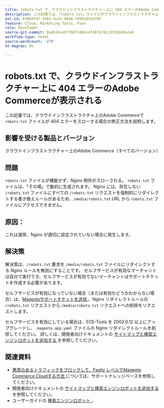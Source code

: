 ```yaml
---
title: robots.txt で、クラウドインフラストラクチャー上に 404 エラーのAdobe Commerceが表示される
description: この記事では、「robots.txt」ファイルがクラウドインフラストラクチャ上のAdobe Commerceで 404 エラーをスローする場合の修正方法を説明します。
exl-id: 6f0b9f47-1901-4c43-88d8-fd992015d70f
feature: Cloud, Marketing Tools, Paas
role: Developer
source-git-commit: 0ad52eceb776b71604c4f467a70c13191bb9a1eb
workflow-type: tm+mt
source-wordcount: '270'
ht-degree: 0%

---
```


# robots.txt で、クラウドインフラストラクチャー上に 404 エラーのAdobe Commerceが表示される

この記事では、クラウドインフラストラクチャ上のAdobe Commerceで `robots.txt` ファイルが 404 エラーをスローする場合の修正方法を説明します。

## 影響を受ける製品とバージョン

クラウドインフラストラクチャー上のAdobe Commerce（すべてのバージョン）

## 問題

`robots.txt` ファイルが機能せず、Nginx 例外がスローされる。 `robots.txt` ファイルは、「その場」で動的に生成されます。 Nginx には、存在しない `/robots.txt` ファイルにすべての `/robots.txt` リクエストを強制的にリダイレクトする書き換えルールがあるため、`/media/robots.txt` URL から `robots.txt` ファイルにアクセスできません。

## 原因：

これは通常、Nginx が適切に設定されていない場合に発生します。

## 解決策

解決策は、`/robots.txt` 要求を `/media/robots.txt` ファイルにリダイレクトする Nginx ルールを無効にすることです。 セルフサービスが有効なマーチャントは自分で実行でき、セルフサービスが有効でないマーチャントはサポートチケットを作成する必要があります。

セルフサービスが有効になっていない場合（または有効かどうかわからない場合）は、[Magentoサポートチケットを送信 ](/help/help-center-guide/help-center/magento-help-center-user-guide.md#submit-ticket)、Nginx リダイレクトルールの `/robots.txt` リクエストから `/media/robots.txt` リクエストへの削除をリクエストします。

セルフサービスを有効にしている場合は、ECE-Tools を 2002.0.12 以上にアップグレードし、`.magento.app.yaml` ファイルの Nginx リダイレクトルールを削除してください。 詳しくは、開発者向けドキュメントの [ サイトマップと検索エンジンロボットを追加する ](https://experienceleague.adobe.com/docs/commerce-cloud-service/user-guide/configure-store/robots-sitemap.html) を参照してください。

## 関連資料

* [ 悪意のあるトラフィックをブロックして、Fastly レベルでMagento Commerce Cloudする方法 ](/help/how-to/general/block-malicious-traffic-for-magento-commerce-on-fastly-level.md) については、サポートナレッジベースを参照してください。
* 開発者向けドキュメントの [ サイトマップと検索エンジンロボットを追加する ](https://devdocs.magento.com/cloud/trouble/robots-sitemap.html) を参照してください。
* ユーザーガイドの [ 検索エンジンロボット ](https://experienceleague.adobe.com/docs/commerce-admin/marketing/seo/seo-overview.html#search-engine-robots)。
